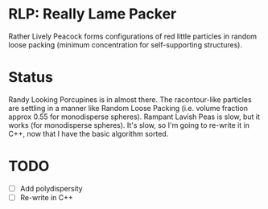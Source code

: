 # RLP: Really Lame Packer

Rather Lively Peacock forms configurations of red little particles in random
loose packing (minimum concentration for self-supporting structures).

# Status

Randy Looking Porcupines is in almost there. The racontour-like particles are
settling in a manner like Random Loose Packing (i.e. volume fraction approx 0.55
for monodisperse spheres). Rampant Lavish Peas is slow, but it works (for
monodisperse spheres). It's slow, so I'm going to re-write it in C++, now that I
have the basic algorithm sorted.

# TODO

  - [ ] Add polydispersity
  - [ ] Re-write in C++
